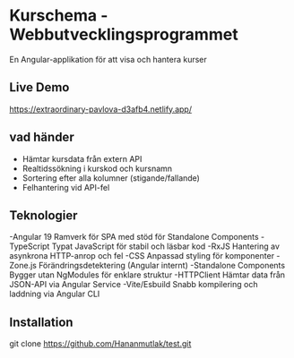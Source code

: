 # Kurschema - Webbutvecklingsprogrammet

En Angular-applikation för att visa och hantera kurser 

## Live Demo
https://extraordinary-pavlova-d3afb4.netlify.app/


##  vad händer
- Hämtar kursdata från extern API
- Realtidssökning i kurskod och kursnamn
- Sortering efter alla kolumner (stigande/fallande)
- Felhantering vid API-fel

##  Teknologier
-Angular 19	Ramverk för SPA med stöd för Standalone Components
-TypeScript	Typat JavaScript för stabil och läsbar kod
-RxJS	Hantering av asynkrona HTTP-anrop och fel
-CSS	Anpassad styling för komponenter
-Zone.js	Förändringsdetektering (Angular internt)
-Standalone Components	Bygger utan NgModules för enklare struktur
-HTTPClient	Hämtar data från JSON-API via Angular Service
-Vite/Esbuild 	Snabb kompilering och laddning via Angular CLI


##  Installation

git clone https://github.com/Hananmutlak/test.git